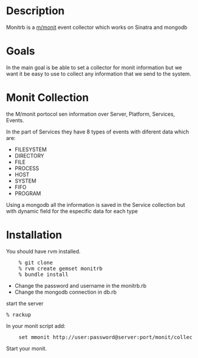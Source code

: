 Description
===========

Monitrb is a [m/monit](http://mmonit.com/monit/) event collector which works on Sinatra and mongodb

Goals
=====

In the main goal is be able to set a collector for monit information but we want it be easy to use to 
collect any information that we send to the system.

Monit Collection
================

the M/monit portocol sen information over Server, Platform, Services, Events.

In the part of Services they have 8 types of events with diferent data which are:

- FILESYSTEM
- DIRECTORY 
- FILE      
- PROCESS   
- HOST      
- SYSTEM    
- FIFO      
- PROGRAM   

Using a mongodb all the information is saved in the Service collection but with dynamic field for 
the especific data for each type

Installation
============

You should have rvm installed.

<pre>
	% git clone 
	% rvm create gemset monitrb
	% bundle install
</pre>

- Change the password and username in the monitrb.rb
- Change the mongodb connection in db.rb

start the server
<pre>
% rackup
</pre>

In your monit script add:

<pre>
	set mmonit http://user:password@server:port/monit/collector
</pre>

Start your monit.


